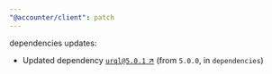 ```yaml
---
"@accounter/client": patch
---
```

dependencies updates:
  - Updated dependency [`urql@5.0.1` ↗︎](https://www.npmjs.com/package/urql/v/5.0.1) (from `5.0.0`, in `dependencies`)
